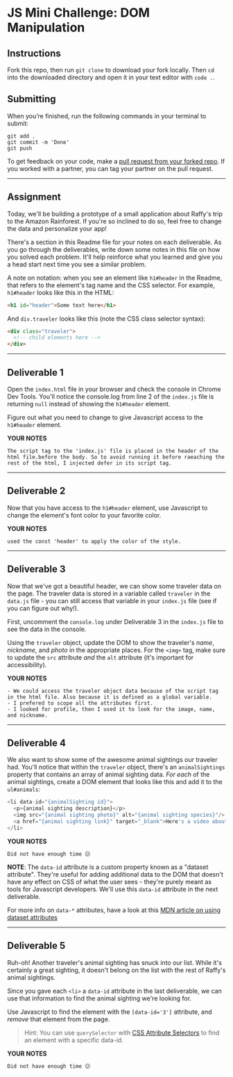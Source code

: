 # JS Mini Challenge: DOM Manipulation

## Instructions

Fork this repo, then run `git clone` to download your fork locally. Then `cd` into the downloaded directory and open it in your text editor with `code .`.

## Submitting

When you’re finished, run the following commands in your terminal to submit:

```
git add .
git commit -m 'Done'
git push
```

To get feedback on your code, make a [pull request from your forked repo](https://docs.github.com/en/github/collaborating-with-issues-and-pull-requests/creating-a-pull-request-from-a-fork). If you worked with a partner, you can tag your partner on the pull request.

_______

## Assignment

Today, we'll be building a prototype of a small application about Raffy's trip to the Amazon Rainforest. If you're so inclined to do so, feel free to change the data and personalize your app!

There's a section in this Readme file for your notes on each deliverable. As you go through the deliverables, write down some notes in this file on how you solved each problem. It'll help reinforce what you learned and give you a head start next time you see a similar problem.

A note on notation: when you see an element like `h1#header` in the Readme, that refers to the element's tag name and the CSS selector. For example, `h1#header` looks like this in the HTML:

```html
<h1 id="header">Some text here</h1>
```

And `div.traveler` looks like this (note the CSS class selector syntax):

```html
<div class="traveler">
  <!-- child elements here -->
</div>
```
___________

## Deliverable 1

Open the `index.html` file in your browser and check the console in Chrome Dev Tools. You'll notice the console.log from line 2 of the `index.js` file is returning `null` instead of showing the `h1#header` element.

Figure out what you need to change to give Javascript access to the `h1#header` element.

**YOUR NOTES**
```
The script tag to the 'index.js' file is placed in the header of the html file.before the body. So to avoid running it before raeaching the rest of the html, I injected defer in its script tag. 
```
___________

## Deliverable 2

Now that you have access to the `h1#header` element, use Javascript to change the element's font color to your favorite color.

**YOUR NOTES**
```
used the const 'header' to apply the color of the style.
```
___________

## Deliverable 3

Now that we've got a beautiful header, we can show some traveler data on the page. The traveler data is stored in a variable called `traveler` in the `data.js` file - you can still access that variable in your `index.js` file (see if you can figure out why!).

First, uncomment the `console.log` under Deliverable 3 in the `index.js` file to see the data in the console. 

Using the `traveler` object, update the DOM to show the traveler's *name*, *nickname*, and *photo* in the appropriate places. For the `<img>` tag, make sure to update the `src` attribute *and* the `alt` attribute (it's important for accessibility).

**YOUR NOTES**
```
- We could access the traveler object data because of the script tag in the html file. Also because it is defined as a global variable.
- I prefered to scope all the attributes first.
- I looked for profile, then I used it to look for the image, name, and nickname.
```
___________

## Deliverable 4

We also want to show some of the awesome animal sightings our traveler had. You'll notice that within the `traveler` object, there's an `animalSightings` property that contains an array of animal sighting data. *For each* of the animal sightings, create a DOM element that looks like this and add it to the `ul#animals`:

```js
<li data-id="{animalSighting id}">
  <p>{animal sighting description}</p>
  <img src="{animal sighting photo}" alt="{animal sighting species}"/>
  <a href="{animal sighting link}" target="_blank">Here's a video about the {animal sighting species} species!</a>
</li>
```

**YOUR NOTES**
```
Did not have enough time 😕

```

**NOTE**: The `data-id` attribute is a custom property known as a "dataset attribute". They're useful for adding additional data to the DOM that doesn't have any effect on CSS of what the user sees - they're purely meant as tools for Javascript developers. We'll use this `data-id` attribute in the next deliverable.

For more info on `data-*` attributes, have a look at this [MDN article on using dataset attributes](https://developer.mozilla.org/en-US/docs/Learn/HTML/Howto/Use_data_attributes)

___________

## Deliverable 5

Ruh-oh! Another traveler's animal sighting has snuck into our list. While it's certainly a great sighting, it doesn't belong on the list with the rest of Raffy's animal sightings. 

Since you gave each `<li>` a `data-id` attribute in the last deliverable, we can use that information to find the animal sighting we're looking for. 

Use Javascript to find the element with the `[data-id='3']` attribute, and *remove* that element from the page.

> Hint: You can use `querySelector` with [CSS Attribute Selectors](https://developer.mozilla.org/en-US/docs/Web/CSS/Attribute_selectors) to find an element with a specific data-id. 

**YOUR NOTES**
```
Did not have enough time 😕
```
